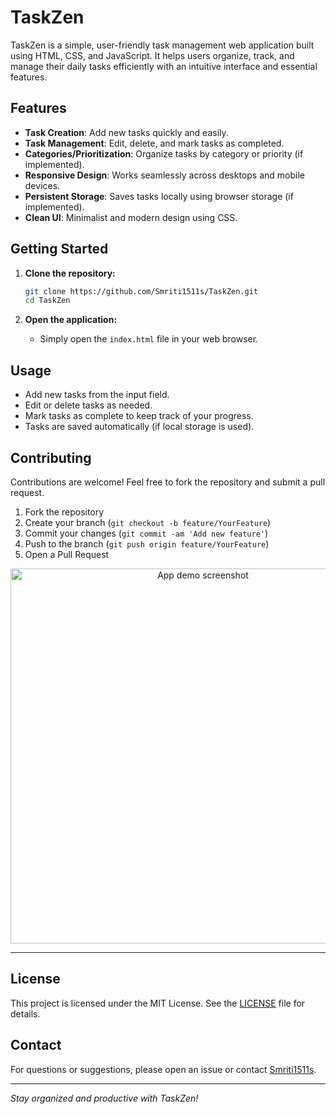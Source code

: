 # TaskZen

TaskZen is a simple, user-friendly task management web application built using HTML, CSS, and JavaScript. It helps users organize, track, and manage their daily tasks efficiently with an intuitive interface and essential features.

## Features

- **Task Creation**: Add new tasks quickly and easily.
- **Task Management**: Edit, delete, and mark tasks as completed.
- **Categories/Prioritization**: Organize tasks by category or priority (if implemented).
- **Responsive Design**: Works seamlessly across desktops and mobile devices.
- **Persistent Storage**: Saves tasks locally using browser storage (if implemented).
- **Clean UI**: Minimalist and modern design using CSS.

## Getting Started

1. **Clone the repository:**
   ```bash
   git clone https://github.com/Smriti1511s/TaskZen.git
   cd TaskZen
   ```

2. **Open the application:**
   - Simply open the `index.html` file in your web browser.

## Usage

- Add new tasks from the input field.
- Edit or delete tasks as needed.
- Mark tasks as complete to keep track of your progress.
- Tasks are saved automatically (if local storage is used).

## Contributing

Contributions are welcome! Feel free to fork the repository and submit a pull request.

1. Fork the repository
2. Create your branch (`git checkout -b feature/YourFeature`)
3. Commit your changes (`git commit -am 'Add new feature'`)
4. Push to the branch (`git push origin feature/YourFeature`)
5. Open a Pull Request

<!-- Add screenshot or GIF here for extra appeal! -->
<p align="center">
  <img src="sc.png" width="600" alt="App demo screenshot">
</p> 

---

## License

This project is licensed under the MIT License. See the [LICENSE](LICENSE) file for details.

## Contact

For questions or suggestions, please open an issue or contact [Smriti1511s](https://github.com/Smriti1511s).

---

*Stay organized and productive with TaskZen!*
